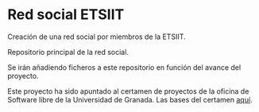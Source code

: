 # Red social ETSIIT

Creación de una red social por miembros de la ETSIIT.

Repositorio principal de la red social.

Se irán añadiendo ficheros a este repositorio en función del avance del proyecto.

Este proyecto ha sido apuntado al certamen de proyectos de la oficina de Software libre de la Universidad de Granada. Las bases del certamen [aquí](https://docs.google.com/document/d/16UsdUV_XXuPUh-Imz4PSgh-2ES_YaAJpZ8fNrbTVpMA/edit).
